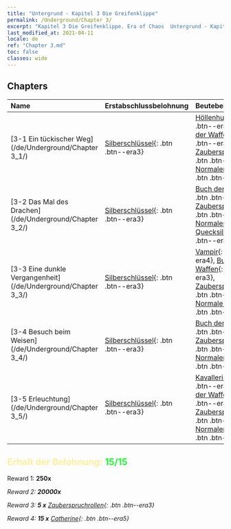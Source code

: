 ```yaml
---
title: "Untergrund - Kapitel 3 Die Greifenklippe"
permalink: /Underground/Chapter 3/
excerpt: "Kapitel 3 Die Greifenklippe. Era of Chaos  Untergrund - Kapitel 3. Die Greifenklippe"
last_modified_at: 2021-04-11
locale: de
ref: "Chapter 3.md"
toc: false
classes: wide
---
```


## Chapters

  | Name |  Erstabschlussbelohnung | Beutebelohnung |
  |:------------|:------------|:------------| 
  | [3-1 Ein tückischer Weg](/de/Underground/Chapter 3_1/) | [Silberschlüssel](/de/Items/con_693/){: .btn .btn--era3} | [Höllenhund](/de/Items/unt_228/){: .btn .btn--era4}, [Buch der Waffen](/de/Items/mat_18/){: .btn .btn--era3}, [Zauberspruchrollen](/de/Items/con_694/){: .btn .btn--era3}, [Normaler Kristall](/de/Items/mat_11/){: .btn .btn--era2} |
  | [3-2 Das Mal des Drachen](/de/Underground/Chapter 3_2/) | [Silberschlüssel](/de/Items/con_693/){: .btn .btn--era3} | [Buch der Waffen](/de/Items/mat_18/){: .btn .btn--era3}, [Zauberspruchrollen](/de/Items/con_694/){: .btn .btn--era3}, [Normales Quecksilber](/de/Items/mat_8/){: .btn .btn--era2} |
  | [3-3 Eine dunkle Vergangenheit](/de/Underground/Chapter 3_3/) | [Silberschlüssel](/de/Items/con_693/){: .btn .btn--era3} | [Vampir](/de/Items/unt_211/){: .btn .btn--era4}, [Buch der Waffen](/de/Items/mat_18/){: .btn .btn--era3}, [Zauberspruchrollen](/de/Items/con_694/){: .btn .btn--era3}, [Normale Edelsteine](/de/Items/mat_10/){: .btn .btn--era2} |
  | [3-4 Besuch beim Weisen](/de/Underground/Chapter 3_4/) | [Silberschlüssel](/de/Items/con_693/){: .btn .btn--era3} | [Buch der Waffen](/de/Items/mat_18/){: .btn .btn--era3}, [Zauberspruchrollen](/de/Items/con_694/){: .btn .btn--era3}, [Normaler Schwefel](/de/Items/mat_9/){: .btn .btn--era2} |
  | [3-5 Erleuchtung](/de/Underground/Chapter 3_5/) | [Silberschlüssel](/de/Items/con_693/){: .btn .btn--era3} | [Kavallerist](/de/Items/unt_195/){: .btn .btn--era4}, [Buch der Waffen](/de/Items/mat_18/){: .btn .btn--era3}, [Zauberspruchrollen](/de/Items/con_694/){: .btn .btn--era3}, [Normaler Kristall](/de/Items/mat_11/){: .btn .btn--era2} |


## <span style="color: #ffeea0">Erhalt der Belohnung: </span><span style="color: #27f73a">15/15</span>

 Reward 1:  **250x** <i class="fas fa-gem"/>

 Reward 2:  **20000x** <i class="fas fa-coins"/>

 Reward 3: **5 x** [Zauberspruchrollen](/de/Items/con_694/){: .btn .btn--era3}

 Reward 4: **15 x** [Catherine](/de/Items/her_361/){: .btn .btn--era5}

